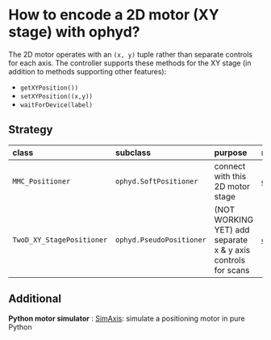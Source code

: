 # How to encode a 2D motor (XY stage) with ophyd?

The 2D motor operates with an `(x, y)` tuple rather than separate
controls for each axis.  The controller supports these methods for the
XY stage (in addition to methods supporting other features):

* `getXYPosition())`
* `setXYPosition((x,y))`
* `waitForDevice(label)`

## Strategy

class | subclass | purpose | notebook
:--- | :--- | :--- | :---
`MMC_Positioner` | `ophyd.SoftPositioner` | connect with this 2D motor stage | [demonstrate_SimMMC_controller](https://nbviewer.jupyter.org/github/prjemian/2DMotorXY/blob/main/demonstrate_SimMMC_controller.ipynb)
`TwoD_XY_StagePositioner` | `ophyd.PseudoPositioner` | (NOT WORKING YET) add separate x & y axis controls for scans | [demonstrate_MMC_Positioner](https://nbviewer.jupyter.org/github/prjemian/2DMotorXY/blob/main/demonstrate_MMC_Positioner.ipynb)


## Additional

**Python motor simulator** : 
    [SimAxis](https://nbviewer.jupyter.org/github/prjemian/2DMotorXY/blob/main/reference/SimAxis.ipynb): simulate a positioning motor in pure Python
